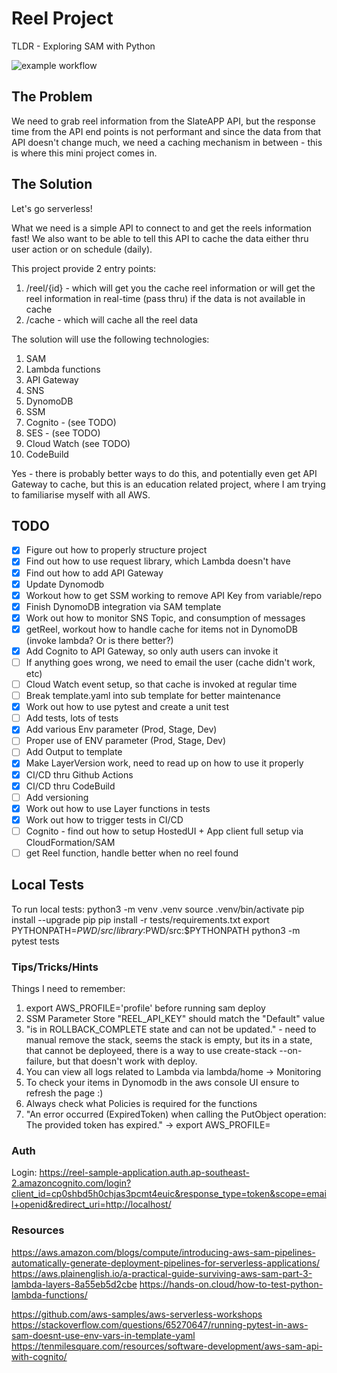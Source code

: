 # Reel Project

TLDR - Exploring SAM with Python

![example workflow](https://codebuild.ap-southeast-2.amazonaws.com/badges?uuid=eyJlbmNyeXB0ZWREYXRhIjoiRXIwMldGT1BCbW9idVNHbUx6dFVxbTh1bnozVnRES0M3Ni9NbUtNeHFhUHkzcTRjR2JvWk12YnVXUncraklxSWJtTlJKWDBCZE1xNmMwQmwzdURibGFjPSIsIml2UGFyYW1ldGVyU3BlYyI6IjIwQnpSREk2OUs4dlBqWlgiLCJtYXRlcmlhbFNldFNlcmlhbCI6MX0%3D&branch=master)

## The Problem

We need to grab reel information from the SlateAPP API, but the response time from the API end points is not performant and since the data from that API doesn't change much, we need a caching mechanism in between - this is where this mini project comes in. 

## The Solution

Let's go serverless! 

What we need is a simple API to connect to and get the reels information fast! We also want to be able to tell this API to cache the data either thru user action or on schedule (daily).

This project provide 2 entry points:
1. /reel/{id} - which will get you the cache reel information or will get the reel information in real-time (pass thru) if the data is not available in cache
2. /cache - which will cache all the reel data 

The solution will use the following technologies:

1. SAM
2. Lambda functions 
3. API Gateway
4. SNS 
5. DynomoDB
6. SSM
7. Cognito - (see TODO)
8. SES - (see TODO)
9. Cloud Watch (see TODO)
10. CodeBuild

Yes - there is probably better ways to do this, and potentially even get API Gateway to cache, but this is an education related project, where I am trying to familiarise myself with all AWS. 

## TODO
- [x] Figure out how to properly structure project
- [x] Find out how to use request library, which Lambda doesn't have
- [x] Find out how to add API Gateway
- [x] Update Dynomodb
- [x] Workout how to get SSM working to remove API Key from variable/repo
- [x] Finish DynomoDB integration via SAM template
- [x] Work out how to monitor SNS Topic, and consumption of messages
- [x] getReel, workout how to handle cache for items not in DynomoDB (invoke lambda? Or is there better?)
- [x] Add Cognito to API Gateway, so only auth users can invoke it
- [ ] If anything goes wrong, we need to email the user (cache didn't work, etc)
- [ ] Cloud Watch event setup, so that cache is invoked at regular time
- [ ] Break template.yaml into sub template for better maintenance
- [x] Work out how to use pytest and create a unit test 
- [ ] Add tests, lots of tests 
- [x] Add various Env parameter (Prod, Stage, Dev)
- [ ] Proper use of ENV parameter (Prod, Stage, Dev)
- [ ] Add Output to template
- [x] Make LayerVersion work, need to read up on how to use it properly
- [x] CI/CD thru Github Actions
- [x] CI/CD thru CodeBuild
- [ ] Add versioning
- [x] Work out how to use Layer functions in tests
- [x] Work out how to trigger tests in CI/CD
- [ ] Cognito - find out how to setup HostedUI + App client full setup via CloudFormation/SAM
- [ ] get Reel function, handle better when no reel found

## Local Tests

To run local tests:
python3 -m venv .venv
source .venv/bin/activate
pip install --upgrade pip
pip install -r tests/requirements.txt
export PYTHONPATH=$PWD/src/library:$PWD/src:$PYTHONPATH
python3 -m pytest tests

### Tips/Tricks/Hints 

Things I need to remember:
1. export AWS_PROFILE='profile' before running sam deploy
2. SSM Parameter Store "REEL_API_KEY" should match the "Default" value
3. "is in ROLLBACK_COMPLETE state and can not be updated." - need to manual remove the stack, seems the stack is empty, but its in a state, that cannot be deployeed, there is a way to use create-stack --on-failure, but that doesn't work with deploy.
4. You can view all logs related to Lambda via lambda/home -> Monitoring
5. To check your items in Dynomodb in the aws console UI ensure to refresh the page :)
6. Always check what Policies is required for the functions
7. "An error occurred (ExpiredToken) when calling the PutObject operation: The provided token has expired." -> export AWS_PROFILE=<profile name>

### Auth

Login:
https://reel-sample-application.auth.ap-southeast-2.amazoncognito.com/login?client_id=cp0shbd5h0chjas3pcmt4euic&response_type=token&scope=email+openid&redirect_uri=http://localhost/


### Resources

https://aws.amazon.com/blogs/compute/introducing-aws-sam-pipelines-automatically-generate-deployment-pipelines-for-serverless-applications/
https://aws.plainenglish.io/a-practical-guide-surviving-aws-sam-part-3-lambda-layers-8a55eb5d2cbe
https://hands-on.cloud/how-to-test-python-lambda-functions/

https://github.com/aws-samples/aws-serverless-workshops
https://stackoverflow.com/questions/65270647/running-pytest-in-aws-sam-doesnt-use-env-vars-in-template-yaml
https://tenmilesquare.com/resources/software-development/aws-sam-api-with-cognito/

